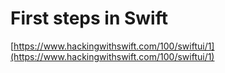 # First steps in Swift

[https://www.hackingwithswift.com/100/swiftui/1](https://www.hackingwithswift.com/100/swiftui/1)